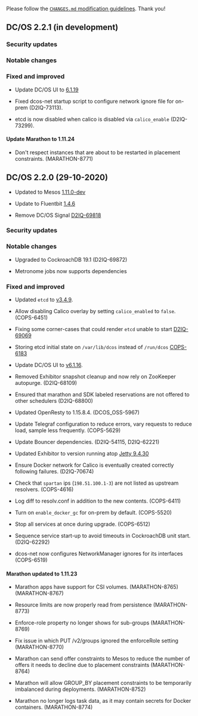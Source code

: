Please follow the [`CHANGES.md` modification guidelines](https://github.com/dcos/dcos/wiki/CHANGES.md-guidelines). Thank you!

## DC/OS 2.2.1 (in development)

### Security updates

### Notable changes

### Fixed and improved

* Update DC/OS UI to [6.1.19](https://github.com/dcos/dcos-ui/releases/tag/6.1.19)

* Fixed dcos-net startup script to configure network ignore file for on-prem (D2IQ-73113).

* etcd is now disabled when calico is disabled via `calico_enable` (D2IQ-73299).

#### Update Marathon to 1.11.24

* Don't respect instances that are about to be restarted in placement constraints. (MARATHON-8771)

## DC/OS 2.2.0 (29-10-2020)

* Updated to Mesos [1.11.0-dev](https://github.com/apache/mesos/blob/cb6cfe9b122d1b60a8264b28b6abb38a3c8417b4/CHANGELOG)

* Update to Fluentbit [1.4.6](https://docs.fluentbit.io/manual/installation/upgrade-notes)

* Remove DC/OS Signal [D2IQ-69818](https://jira.d2iq.com/browse/D2IQ-69818)


### Security updates


### Notable changes

* Upgraded to CockroachDB 19.1 (D2IQ-69872)

* Metronome jobs now supports dependencies

### Fixed and improved

* Updated `etcd` to [v3.4.9](https://github.com/etcd-io/etcd/releases/tag/v3.4.9).

* Allow disabling Calico overlay by setting `calico_enabled` to `false`. (COPS-6451)

* Fixing some corner-cases that could render `etcd` unable to start [D2IQ-69069](https://jira.d2iq.com/browse/D2IQ-69069)

* Storing etcd initial state on `/var/lib/dcos` instead of `/run/dcos` [COPS-6183](https://jira.d2iq.com/browse/COPS-6183)

* Update DC/OS UI to [v6.1.16](https://github.com/dcos/dcos-ui/releases/tag/v6.1.16).

* Removed Exhibitor snapshot cleanup and now rely on ZooKeeper autopurge. (D2IQ-68109)

* Ensured that marathon and SDK labeled reservations are not offered to other schedulers (D2IQ-68800)

* Updated OpenResty to 1.15.8.4. (DCOS_OSS-5967)

* Update Telegraf configuration to reduce errors, vary requests to reduce load, sample less frequently. (COPS-5629)

* Update Bouncer dependencies. (D2IQ-54115, D2IQ-62221)

* Updated Exhibitor to version running atop [Jetty 9.4.30](https://github.com/dcos/exhibitor/commit/e6e232e1)

* Ensure Docker network for Calico is eventually created correctly following failures. (D2IQ-70674)

* Check that `spartan` ips (`198.51.100.1-3`) are not listed as upstream resolvers. (COPS-4616)

* Log diff to resolv.conf in addition to the new contents. (COPS-6411)

* Turn on `enable_docker_gc` for on-prem by default. (COPS-5520)

* Stop all services at once during upgrade. (COPS-6512)

* Sequence service start-up to avoid timeouts in CockroachDB unit start. (D2IQ-62292)

* dcos-net now configures NetworkManager ignores for its interfaces (COPS-6519)

#### Marathon updated to 1.11.23

* Marathon apps have support for CSI volumes. (MARATHON-8765) (MARATHON-8767)

* Resource limits are now properly read from persistence (MARATHON-8773)

* Enforce-role property no longer shows for sub-groups (MARATHON-8769)

* Fix issue in which PUT /v2/groups ignored the enforceRole setting (MARATHON-8770)

* Marathon can send offer constraints to Mesos to reduce the number of offers it needs to decline due to placement constraints (MARATHON-8764)

* Marathon will allow GROUP_BY placement constraints to be temporarily imbalanced during deployments. (MARATHON-8752)

* Marathon no longer logs task data, as it may contain secrets for Docker containers. (MARATHON-8774)

